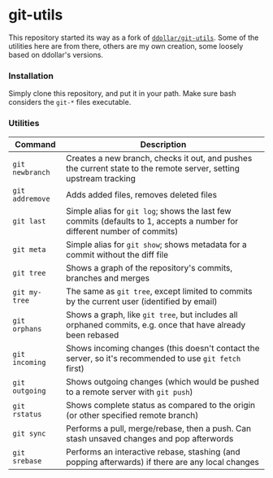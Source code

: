 # git-utils

This repository started its way as a fork of [`ddollar/git-utils`](http://github.com/ddollar/git-utils). Some of the utilities here are from there, others are my own creation, some loosely based on ddollar's versions.

### Installation

Simply clone this repository, and put it in your path. Make sure bash considers the `git-*` files executable.

### Utilities

Command             | Description
--------------------|----------------------------------------------------
`git newbranch`     | Creates a new branch, checks it out, and pushes the current state to the remote server, setting upstream tracking
`git addremove`     | Adds added files, removes deleted files
`git last`          | Simple alias for `git log`; shows the last few commits (defaults to 1, accepts a number for different number of commits)
`git meta`          | Simple alias for `git show`; shows metadata for a commit without the diff file
`git tree`          | Shows a graph of the repository's commits, branches and merges
`git my-tree`       | The same as `git tree`, except limited to commits by the current user (identified by email)
`git orphans`       | Shows a graph, like `git tree`, but includes all orphaned commits, e.g. once that have already been rebased
`git incoming`      | Shows incoming changes (this doesn't contact the server, so it's recommended to use `git fetch` first)
`git outgoing`      | Shows outgoing changes (which would be pushed to a remote server with `git push`)
`git rstatus`       | Shows complete status as compared to the origin (or other specified remote branch)
`git sync`          | Performs a pull, merge/rebase, then a push. Can stash unsaved changes and pop afterwords
`git srebase`       | Performs an interactive rebase, stashing (and popping afterwards) if there are any local changes
